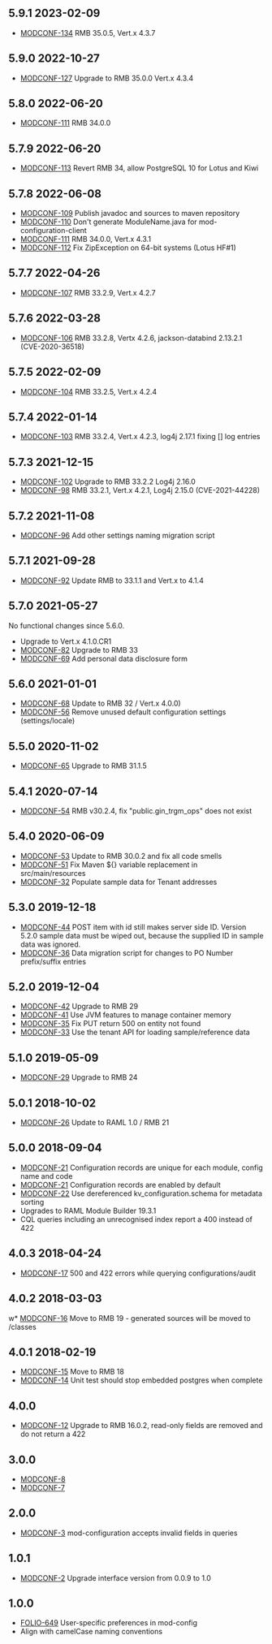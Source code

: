 ## 5.9.1 2023-02-09

 * [MODCONF-134](https://issues.folio.org/browse/MODCONF-134) RMB 35.0.5, Vert.x 4.3.7

## 5.9.0 2022-10-27

 * [MODCONF-127](https://issues.folio.org/browse/MODCONF-127) Upgrade to RMB 35.0.0 Vert.x 4.3.4

## 5.8.0 2022-06-20

 * [MODCONF-111](https://issues.folio.org/browse/MODCONF-111) RMB 34.0.0

## 5.7.9 2022-06-20

 * [MODCONF-113](https://issues.folio.org/browse/MODCONF-113) Revert RMB 34, allow PostgreSQL 10 for Lotus and Kiwi

## 5.7.8 2022-06-08

 * [MODCONF-109](https://issues.folio.org/browse/MODCONF-109) Publish javadoc and sources to maven repository
 * [MODCONF-110](https://issues.folio.org/browse/MODCONF-110) Don't generate ModuleName.java for mod-configuration-client
 * [MODCONF-111](https://issues.folio.org/browse/MODCONF-111) RMB 34.0.0, Vert.x 4.3.1
 * [MODCONF-112](https://issues.folio.org/browse/MODCONF-112) Fix ZipException on 64-bit systems (Lotus HF#1)

## 5.7.7 2022-04-26

 * [MODCONF-107](https://issues.folio.org/browse/MODCONF-107) RMB 33.2.9, Vert.x 4.2.7

## 5.7.6 2022-03-28

 * [MODCONF-106](https://issues.folio.org/browse/MODCONF-106) RMB 33.2.8, Vertx 4.2.6, jackson-databind 2.13.2.1 (CVE-2020-36518)

## 5.7.5 2022-02-09

 * [MODCONF-104](https://issues.folio.org/browse/MODCONF-104) RMB 33.2.5, Vert.x 4.2.4

## 5.7.4 2022-01-14

 * [MODCONF-103](https://issues.folio.org/browse/MODCONF-103) RMB 33.2.4, Vert.x 4.2.3, log4j 2.17.1 fixing [] log entries

## 5.7.3 2021-12-15

 * [MODCONF-102](https://issues.folio.org/browse/MODCONF-102) Upgrade to RMB 33.2.2 Log4j 2.16.0
 * [MODCONF-98](https://issues.folio.org/browse/MODCONF-98) RMB 33.2.1, Vert.x 4.2.1, Log4j 2.15.0 (CVE-2021-44228)

## 5.7.2 2021-11-08

 * [MODCONF-96](https://issues.folio.org/browse/MODCONF-96) Add other settings naming migration script

## 5.7.1 2021-09-28

 * [MODCONF-92](https://issues.folio.org/browse/MODCONF-92) Update RMB to 33.1.1 and Vert.x to 4.1.4

## 5.7.0 2021-05-27

No functional changes since 5.6.0.

 * Upgrade to Vert.x 4.1.0.CR1
 * [MODCONF-82](https://issues.folio.org/browse/MODCONF-82) Upgrade to RMB 33
 * [MODCONF-69](https://issues.folio.org/browse/MODCONF-69) Add personal data disclosure form

## 5.6.0 2021-01-01

 * [MODCONF-68](https://issues.folio.org/browse/MODCONF-68) Update to RMB 32 / Vert.x 4.0.0)
 * [MODCONF-56](https://issues.folio.org/browse/MODCONF-56) Remove unused default configuration settings (settings/locale)

## 5.5.0 2020-11-02

 * [MODCONF-65](https://issues.folio.org/browse/MODCONF-65) Upgrade to RMB 31.1.5

## 5.4.1 2020-07-14

 * [MODCONF-54](https://issues.folio.org/browse/MODCONF-54) RMB v30.2.4, fix "public.gin_trgm_ops" does not exist

## 5.4.0 2020-06-09

 * [MODCONF-53](https://issues.folio.org/browse/MODCONF-53) Update to RMB 30.0.2 and fix all code smells
 * [MODCONF-51](https://issues.folio.org/browse/MODCONF-51) Fix Maven ${} variable replacement in src/main/resources
 * [MODCONF-32](https://issues.folio.org/browse/MODCONF-32) Populate sample data for Tenant addresses

## 5.3.0 2019-12-18

 * [MODCONF-44](https://issues.folio.org/browse/MODCONF-44) POST item with id still makes server side ID. Version 5.2.0
   sample data must be wiped out, because the supplied ID in sample data
   was ignored.
 * [MODCONF-36](https://issues.folio.org/browse/MODCONF-36) Data migration script for changes to PO Number
   prefix/suffix entries

## 5.2.0 2019-12-04

 * [MODCONF-42](https://issues.folio.org/browse/MODCONF-42) Upgrade to RMB 29
 * [MODCONF-41](https://issues.folio.org/browse/MODCONF-41) Use JVM features to manage container memory
 * [MODCONF-35](https://issues.folio.org/browse/MODCONF-35) Fix PUT return 500 on entity not found
 * [MODCONF-33](https://issues.folio.org/browse/MODCONF-33) Use the tenant API for loading sample/reference data

## 5.1.0 2019-05-09

 * [MODCONF-29](https://issues.folio.org/browse/MODCONF-29) Upgrade to RMB 24

## 5.0.1 2018-10-02

 * [MODCONF-26](https://issues.folio.org/browse/MODCONF-26) Update to RAML 1.0 / RMB 21

## 5.0.0 2018-09-04

 * [MODCONF-21](https://issues.folio.org/browse/MODCONF-21) Configuration records are unique for each module, config name and code
 * [MODCONF-21](https://issues.folio.org/browse/MODCONF-21) Configuration records are enabled by default
 * [MODCONF-22](https://issues.folio.org/browse/MODCONF-22) Use dereferenced kv_configuration.schema for metadata sorting
 * Upgrades to RAML Module Builder 19.3.1
 * CQL queries including an unrecognised index report a 400 instead of 422

## 4.0.3 2018-04-24

 * [MODCONF-17](https://issues.folio.org/browse/MODCONF-17) 500 and 422 errors while querying configurations/audit

## 4.0.2 2018-03-03

w* [MODCONF-16](https://issues.folio.org/browse/MODCONF-16) Move to RMB 19 - generated sources will be moved to /classes

## 4.0.1 2018-02-19

 * [MODCONF-15](https://issues.folio.org/browse/MODCONF-15) Move to RMB 18
 * [MODCONF-14](https://issues.folio.org/browse/MODCONF-14) Unit test should stop embedded postgres when complete

## 4.0.0

 * [MODCONF-12](https://issues.folio.org/browse/MODCONF-12) Upgrade to RMB 16.0.2, read-only fields are removed
   and do not return a 422

## 3.0.0

 * [MODCONF-8](https://issues.folio.org/browse/MODCONF-8)
 * [MODCONF-7](https://issues.folio.org/browse/MODCONF-7)

## 2.0.0

 * [MODCONF-3](https://issues.folio.org/browse/MODCONF-3) mod-configuration accepts invalid fields in queries

## 1.0.1

 * [MODCONF-2](https://issues.folio.org/browse/MODCONF-2) Upgrade interface version from 0.0.9 to 1.0

## 1.0.0

 * [FOLIO-649](https://issues.folio.org/browse/FOLIO-649) User-specific preferences in mod-config
 * Align with camelCase naming conventions
